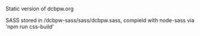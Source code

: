 Static version of dcbpw.org

SASS stored in /dcbpw-sass/sass/dcbpw.sass, compield with node-sass via 'npm run css-build' 
